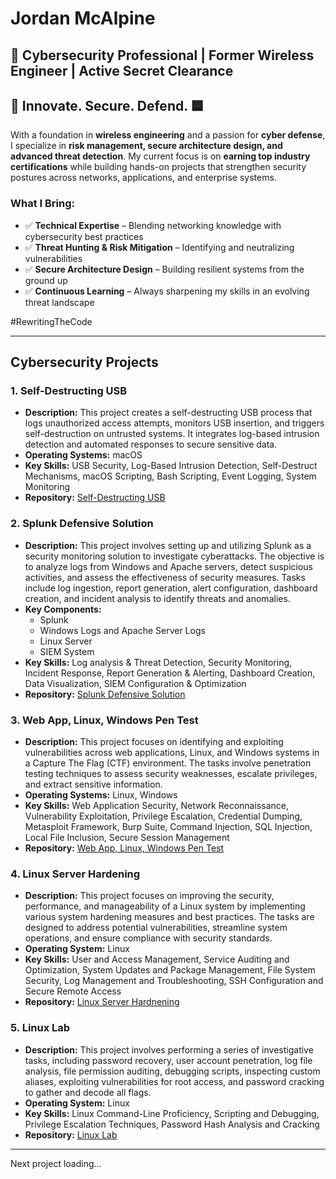 # Jordan McAlpine

## 🔐 Cybersecurity Professional | Former Wireless Engineer | Active Secret Clearance  

## 🔺 Innovate. Secure. Defend. 🟦 

With a foundation in **wireless engineering** and a passion for **cyber defense**, I specialize in **risk management, secure architecture design, and advanced threat detection**. My current focus is on **earning top industry certifications** while building hands-on projects that strengthen security postures across networks, applications, and enterprise systems.  

###  What I Bring:  
- ✅ **Technical Expertise** – Blending networking knowledge with cybersecurity best practices  
- ✅ **Threat Hunting & Risk Mitigation** – Identifying and neutralizing vulnerabilities  
- ✅ **Secure Architecture Design** – Building resilient systems from the ground up  
- ✅ **Continuous Learning** – Always sharpening my skills in an evolving threat landscape  


#RewritingTheCode


---

## Cybersecurity Projects  

### 1. **Self-Destructing USB**  
- **Description:** This project creates a self-destructing USB process that logs unauthorized access attempts, monitors USB insertion, and triggers self-destruction on untrusted systems. It integrates log-based intrusion detection and automated responses to secure sensitive data.  
- **Operating Systems:** macOS  
- **Key Skills:** USB Security, Log-Based Intrusion Detection, Self-Destruct Mechanisms, macOS Scripting, Bash Scripting, Event Logging, System Monitoring  
- **Repository:** [Self-Destructing USB](https://github.com/JordanMcAlpine1/SelfDestructingUSB)

### 2. **Splunk Defensive Solution**  
- **Description:** This project involves setting up and utilizing Splunk as a security monitoring solution to investigate cyberattacks. The objective is to analyze logs from Windows and Apache servers, detect suspicious activities, and assess the effectiveness of security measures. Tasks include log ingestion, report generation, alert configuration, dashboard creation, and incident analysis to identify threats and anomalies.
- **Key Components:**
    - Splunk
    - Windows Logs and Apache Server Logs
    - Linux Server
    - SIEM System
- **Key Skills:** Log analysis & Threat Detection, Security Monitoring, Incident Response, Report Generation & Alerting, Dashboard Creation, Data Visualization, SIEM Configuration & Optimization
- **Repository:**   [Splunk Defensive Solution](https://github.com/JordanMcAlpine1/SplunkDefensiveSolution)

### 3. **Web App, Linux, Windows Pen Test**  
- **Description:** This project focuses on identifying and exploiting vulnerabilities across web applications, Linux, and Windows systems in a Capture The Flag (CTF) environment. The tasks involve penetration testing techniques to assess security weaknesses, escalate privileges, and extract sensitive information.
- **Operating Systems:** Linux, Windows
- **Key Skills:** Web Application Security, Network Reconnaissance, Vulnerability Exploitation, Privilege Escalation, Credential Dumping, Metasploit Framework, Burp Suite, Command Injection, SQL Injection, Local File Inclusion, Secure Session Management
- **Repository:**   [Web App, Linux, Windows Pen Test](https://github.com/JordanMcAlpine1/WebAppLinuxWindowsPenTest)

### 4. **Linux Server Hardening**  
- **Description:** This project focuses on improving the security, performance, and manageability of a Linux system by implementing various system hardening measures and best practices. The tasks are designed to address potential vulnerabilities, streamline system operations, and ensure compliance with security standards.  
- **Operating System:** Linux
- **Key Skills:** User and Access Management, Service Auditing and Optimization, System Updates and Package Management, File System Security, Log Management and Troubleshooting, SSH Configuration and Secure Remote Access
- **Repository:**   [Linux Server Hardnening](https://github.com/JordanMcAlpine1/LinuxServerHardening) 


### 5. **Linux Lab**  
- **Description:** This project involves performing a series of investigative tasks, including password recovery, user account penetration, log file analysis, file permission auditing, debugging scripts, inspecting custom aliases, exploiting vulnerabilities for root access, and password cracking to gather and decode all flags.  
- **Operating System:** Linux
- **Key Skills:** Linux Command-Line Proficiency, Scripting and Debugging, Privilege Escalation Techniques, Password Hash Analysis and Cracking   
- **Repository:**   [Linux Lab](https://github.com/JordanMcAlpine1/LinuxLab)


---


Next project loading... 

